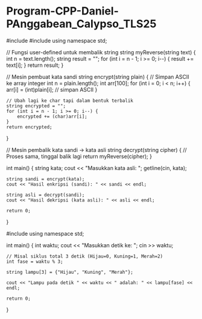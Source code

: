 # Program-CPP-Daniel-PAnggabean_Calypso_TLS25

#include <iostream>
#include <string>
using namespace std;

// Fungsi user-defined untuk membalik string
string myReverse(string text) {
    int n = text.length();
    string result = "";
    for (int i = n - 1; i >= 0; i--) {
        result += text[i];
    }
    return result;
}

// Mesin pembuat kata sandi
string encrypt(string plain) {
    // Simpan ASCII ke array integer
    int n = plain.length();
    int arr[100];
    for (int i = 0; i < n; i++) {
        arr[i] = (int)plain[i]; // simpan ASCII
    }

    // Ubah lagi ke char tapi dalam bentuk terbalik
    string encrypted = "";
    for (int i = n - 1; i >= 0; i--) {
        encrypted += (char)arr[i];
    }
    return encrypted;
}

// Mesin pembalik kata sandi → kata asli
string decrypt(string cipher) {
    // Proses sama, tinggal balik lagi
    return myReverse(cipher);
}

int main() {
    string kata;
    cout << "Masukkan kata asli: ";
    getline(cin, kata);

    string sandi = encrypt(kata);
    cout << "Hasil enkripsi (sandi): " << sandi << endl;

    string asli = decrypt(sandi);
    cout << "Hasil dekripsi (kata asli): " << asli << endl;

    return 0;
}


#include <iostream>
using namespace std;

int main() {
    int waktu;
    cout << "Masukkan detik ke: ";
    cin >> waktu;

    // Misal siklus total 3 detik (Hijau=0, Kuning=1, Merah=2)
    int fase = waktu % 3;

    string lampu[3] = {"Hijau", "Kuning", "Merah"};

    cout << "Lampu pada detik " << waktu << " adalah: " << lampu[fase] << endl;

    return 0;
}
